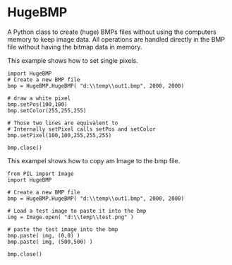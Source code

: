 # HugeBMP
A Python class to create (huge) BMPs files without using the computers memory to keep image data. All operations are handled directly in the BMP file without having the bitmap data in memory.

This example shows how to set single pixels.
```
import HugeBMP
# Create a new BMP file
bmp = HugeBMP.HugeBMP( "d:\\temp\\out1.bmp", 2000, 2000)

# draw a white pixel
bmp.setPos(100,100)
bmp.setColor(255,255,255)

# Those two lines are equivalent to
# Internally setPixel calls setPos and setColor
bmp.setPixel(100,100,255,255,255)

bmp.close()
```

This exampel shows how to copy am Image to the bmp file.
```
from PIL import Image
import HugeBMP

# Create a new BMP file
bmp = HugeBMP.HugeBMP( "d:\\temp\\out1.bmp", 2000, 2000)

# Load a test image to paste it into the bmp
img = Image.open( "d:\\temp\\test.png" )

# paste the test image into the bmp
bmp.paste( img, (0,0) )
bmp.paste( img, (500,500) )

bmp.close()
```
